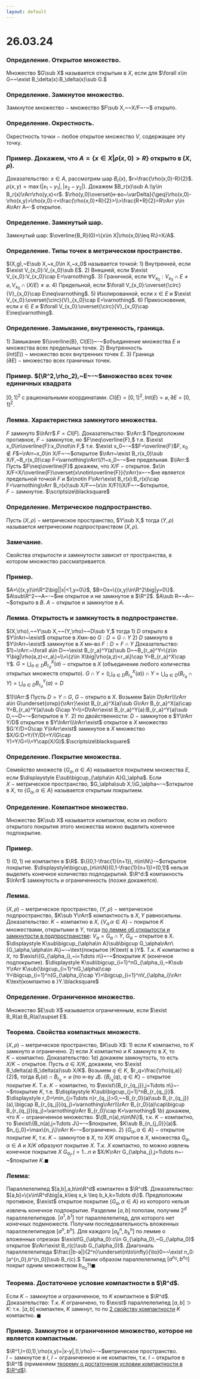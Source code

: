 ```yaml
---
layout: default
---
```

# 26.03.24

### Определение. Открытое множество.
Множество $G\sub X$ называется открытым в $X$, если для
$\forall x\in G~~\exist B_\delta(x):B_\delta(x)\sub G.$

### Определение. Замкнутое множество.
Замкнутое множество $-$ множество $F\sub X,~~X/F~-~$ открыто.

### Определение. Окрестность.
Окрестность точки $-$ любое открытое множество $V$, содержащее
эту точку.

### Пример. Докажем, что $A=\{x\in X|\rho(x,0)>R\}$ открыто в $(X,\rho)$.
Доказательство: $x\in A,$ рассмотрим шар $B_r(x),$ $r=\frac{\rho(x,0)-R}{2}$.
$\rho(x,y)=\max(|x_1-y_1|,|x_2-y_2|)$. Докажем $B_r(x)\sub A.\\y\in B_r(x)\rArr\rho(y,x)<r$. 
$\rho(y,0)\overset{н-во~\varDelta}{\geq}\rho(x,0)-\rho(x,y)>\rho(x,0)-r=\frac{\rho(x,0)+R}{2}>\\>\frac{R+R}{2}=R\rArr y\in A\rArr A~-$ открытое.

### Определение. Замкнутый шар.
Замкнутый шар: $\overline{B_R}(0)=\{x\in X|\rho(x,0)\leq R\}=X/A$.

### Определение. Типы точек в метрическом пространстве.
$(X,g),~E\sub X,~x_0\in X,~x_0$ называется точкой:
$1)$ Внутренней, если $\exist V_{x_0}:V_{x_0}\sub E$.
$2)$ Внешней, если $\exist V_{x_0}:V_{x_0}\cap E=\varnothing$.
$3)$ Граничной, если $\forall V_{x_0}:V_{x_0}\cap E\neq\varnothing, V_{x_0}\cap(X/E)\neq\varnothing$.
$4)$ Предельной, если $\forall V_{x_0}:\overset{\circ}{V}_{x_0}\cap E\neq\varnothing$.
$5)$ Изолированной, если $x\in E$ и $\exist V_{x_0}:\overset{\circ}{V}_{x_0}\cap E=\varnothing$.
$6)$ Прикосновения, если $x\in E$ и $\forall V_{x_0}:\overset{\circ}{V}_{x_0}\cap E\neq\varnothing$.

### Определение. Замыкание, внутренность, граница.
$1)$ Замыкание $(\overline{B}, Cl(E))~-~$объединение множества $E$ и множества всех
предельных точек.
$2)$ Внутренность $(Int(E))~-~$множество всех внутренних точек $E$.
$3)$ Граница $(\partial E)~-~$множество всех граничных точек.

### Пример. $(\R^2,\rho_2),~E~-~$множество всех точек единичных квадрата
$[0,1]^2$ с рациональными координатами. 
$Cl(E)=[0,1]^2,Int(E)=\varnothing,\partial E=[0,1]^2$.

### Лемма. Характеристика замкнутого множества.
$F$ замкнуто $\lrArr$ $F=Cl(F)$.
Доказательство: 
$\rArr:$ Предположим противное, $F~-~$замкнутое, но $F\neq\overline{F},$ т.е. $\exist x_0\in\overline{F}:x_0\not\in F,$ т.е. $\exist x_0~-~$$F=\overline{F}$$F,x_0\notin F$$~\rArr~x_0\in X/F~-~$открытое $\rArr~\exist B_r(x_0)\sub X/F,~B_r(x_0)\cap F=\varnothing\rArr\\?!~x_0~-~$не предельная.
$\lArr:$ Пусть $F\neq\overline{F}$ докажем, что $X/F~-~$открытое. 
$x\in X/F=X/\overline{F}\overset{x\notin\overline{F}}{\rArr}x~-~$не является предельной точкой $F$
и $x\notin F\rArr\exist B_r(x):B_r(x)\cap F=\varnothing\rArr B_r(x)\sub X/F~~(x\in X/F)\\X/F~-~$открытое, $F~-~$замкнутое. $\scriptsize\blacksquare$

### Определение. Метрическое подпространство.
Пусть $(X,\rho)~-~$метрическое пространство, $Y\sub X,$ тогда $(Y,\rho)$
называется метрическим подпространством $(X,\rho)$.

### Замечание.
Свойства открытости и замкнутости зависит от пространства, в котором множество рассматривается.

### Пример.
$A=\{(x,y)\in\R^2\big||x|<1,y=0\}$, $B=Ox=\{(x,y)\in\R^2\big|y=0\}$.
$A\sub\R^2~~A~-~$не открытое и не замкнутое в $\R^2$.
$A\sub R~~A~-~$открыто в $B$.
$A~-~$открытое и замкнутое в $A$.

### Лемма. Открытость и замкнутость в подпространстве.
$(X,\rho),~~Y\sub X,~~(Y,\rho)~~D\sub Y,$ тогда
$1)~D$ открыто в $Y\lrArr~\exist$ открытое в $X$мн-во $G:D=G\cap Y$
$2)~D$ замкнуто в $Y\lrArr~\exist$ замкнутое в $X$ мн-во $F:D=F\cap Y$
Доказательство:
$1)~\rArr:~\forall a\in D~~\exist B_{r_a}^Y(a)\sub D~~B_{r_a}^Y=\{z\in Y\big|\rho(a,z)<r_a\}=\\=\{z\in X\big|\rho(a,z)<r_a\}\cap Y=B_{r_a}^X\cap Y$.
$\displaystyle G=\bigcup_{a\in D}B_{r_a}^X(a)~-~$открытое в $X$ (объединение любого количества открытых множеств открыто). 
$\displaystyle G\cap Y=(\bigcup_{a\in D} B_{r_a}^X(a))\cap Y=\bigcup_{a\in D}(B_{r_a}\cap Y)=\bigcup_{a\in D}B_{r_a}^Y(a)=D$

$1)\lArr:$ Пусть $D=Y\cap G,~G~-~$открыто в $X.$ Возьмем $a\in D\rArr\\\rArr a\in G\underset{откр}{\rArr}\exist B_{r_a}^X(a)\sub G\rArr B_{r_a}^X(a)\cap Y=B_{r_a}^Y(a)\sub G\cap Y=\\=D\rArr\exist B_{r_a}^Y(a):B_{r_a}^Y(a)\sub D,~~D~-~$открытое в $Y$.
$2)$ по двойственности: $D~-~$замкнутое в $Y\lrArr Y/D$ открытое в $Y\lrArr\\\lrArr\exist$ открытое в $X$ множество $G:Y/D=G\cap Y\lrArr\exist$ замкнутое в
$X$ множество $X/G:D=Y/(Y/D)=Y/(G\cap Y)=Y/G=\\=Y\cap(X/G)$.$\scriptsize\blacksquare$

### Определение. Покрытие множества.
Семейство множеств $\{G_\alpha,\alpha\in A\}$ называется покрытием множества $E$,
если $\displaystyle E\sub\bigcup_{\alpha\in A}G_\alpha$. Если $X~-~$метрическое пространство, $G_\alpha\sub X,\\G_\alpha~-~$открытое в $X$, то $\{G_\alpha,\alpha\in A\}$ называется открытым покрытием.

### Определение. Компактное множество.
Множество $K\sub X$ называется компактом, если из любого открытого покрытия этого множества можно выделить конечное подпокрытие.

### Пример.
$1)~(0,1)$ не компактен в $\R$. $\{(0,1-\frac{1}{n+1}), n\in\N\}-~$открытое покрытие.
$\displaystyle\bigcup_{n\in\N}(0,1-\frac{1}{n+1})=(0,1)$ нельзя выделить конечное количество подподкрытий.
$\R^d:$ компакность $\lrArr$ замкнутость и ограниченность (позже докажется).

### Лемма.
$(X,\rho)~-~$метрическое пространство, $(Y,\rho)~-~$метрическое подпространство, $K\sub Y\rArr$ компактность в $X,Y$ равносильны.
Доказательство:
$K~-~$компактно в $X$, $\{V_\alpha\, \alpha\in A\}~-~$покрытое $K$ множествами, открытыми в $Y$, тогда [по лемме об открытости и замкнутости в подпространстве](26-03-24.md): $V_\alpha=G_\alpha\cap Y,~G_\alpha~-~$открытое в X.
$\displaystyle K\sub\bigcup_{\alpha\in A}\sub\bigcup G_\alpha\rArr\{G_\alpha,\alpha\in A\}~-~\text{покрытое }K\text{ в }Y$. 
Т.к. $K$ компактно в $X$, то $\exist\{G_{\alpha_i},~i=1\dots n\}~-~$покрытие $K$
(конечное подпокрытие). $\displaystyle K\sub\bigcup_{i=1}^nG_{\alpha_i},~K\sub Y\rArr K\sub(\bigcup_{i=1}^nG_\alpha)\cap Y=\bigcup_{i=1}^n(G_{\alpha_i}\cap Y)=\bigcup_{i=1}^nV_{\alpha_i}\rArr K\text{компактно в }Y.\blacksquare$

### Определение. Ограниченное множество.
Множество $E\sub X$ называется ограниченным, если
$\exist B_R(a):B_R(a)\supset E$.

### Теорема. Cвойства компактных множеств.
$(X,\rho)~-~$метрическое пространство, $K\sub X$:
$1)$ если $K$ компактно, то $K$ замкнуто и ограничено.
$2)$ если $X$ компактно и $K$ замкнуто в $X$, то $K~-~$компактно.
Доказательство:
$1a)$ докажем замкнутость, то есть $X/K~-~$открытое. 
Пусть $a\in X/K$, докажем, что $\exist B_\delta(a):B_\delta(a)\sub X/K$.
Возьмем $q\in K$, $r_q=\frac{\rho(q,a)}{2}$, тогда $B_r(a)\cap B_{r_q}=\varnothing$ (по н-ву $\varDelta$).
$\{B_{r_q}(q),~q\in K\}~-~$открытое покрытие $K$. Т.к. $K~-~$компактно,
то $\exist\{B_{r_{q_j}},j=1\dots n\}~-~$покрытие $K$, т.е. $\displaystyle K\sub\bigcup_{j=1}^nB_{r_{q_j}}$.
$\displaystyle r_0=\min_{j=1\dots n}r_{q_j}>0,~~B_{r_0}(a)\sub B_{r_{q_j}}(a),\bigcap B_{r_{q_j}}(q_j)=\varnothing\rArr\\\rArr B_{r_0}(a)\cap\bigcup B_{r_{q_j}}(q_j)=\varnothing\rArr B_{r_0}\cap K=\varnothing$
$1b)$ докажем, что $K~-~$ограниченное множество. $\{B_n(a),n\in\N\}$,
т.к. $K~-~$компактно, то $\exist\{B_n(a),j=1\dots J\}~-~$покрытие, 
$K\sub B_{n_{j_0}}(a)$. $n_{j_0}=\max\{n_j\}\rArr K~-~$ограничено.
$2)~\{G_\alpha,\alpha\in A\}~-~$открытое покрытие $K$, т.к. $K~-~$замкнутое в $X$,
то $X/K$ открытое в $X$, множества $G_\alpha,\alpha\in A$ и $X/K$ образуют 
покрытие $X$. Т.к. $X$ компактно, то можно извлечь конечное покрытие $X$
$G_{\alpha_j},j=1\dots n$ и $X/K\rArr G_{\alpha_j},j=1\dots n~-~$покрытие $K$.$\blacksquare$

### Лемма:
Параллелепипед $[a,b],a,b\in\R^d$ компактен в $\R^d$.
Доказательство:
$[a,b]=\{x\in\R^d\big|a_k\leq x_k \leq b_k,k=1\dots d\}$. Предположим противное,
$\exist$ открытое покрытие $\{G_\alpha,\alpha\in A\}$ из которого нельзя извлечь конечное подпокрытие. Разделим $[a,b]$ пополам, получим $2^d$ параллелепипедов. $[a^1,b^1]$ тот параллелепипед, для которого нет конечных подмножеств. Получим последовательность вложенных параллелепипедов $[a^n,b^n]$. Для каждого $[a_k^n,b_k^n]$ по лемме о вложенных отрезках $\exist!G_{\alpha_0}:c\in G_{\alpha_0},~G_{\alpha_0}$ открытое $\rArr\exist B_r(c)\sub G_{\alpha_0}$. Диагональ параллелепипеда $\frac{|b-a|}{2^n}\underset{n\to\infty}{\to}0~~\exist n_0:[a^{n_0},b^{n_0}]\sub B_r(c).$ Таким образом
параллелепипед $[a^{n_0},b^{n_0}]$ покрыт одним множеством $b_{\alpha_0}$$?!$$\blacksquare$

### Теорема. Достаточное условие компактности в $\R^d$.
Если $K~-~$замкнутое и ограниченное, то $K$ компактное в $\R^d$.
Доказательство:
Т.к. $K$ ограничено, то $\exist$ параллелепипед $[a,b]\supset K:$ т.к. $[a,b]$ компактен, $K$ замкнут, то по [2 свойству компактности](26-03-24.md) $K$ компактно. $\blacksquare$

### Пример. Замкнутое и ограниченное множество, которое не является компактным.
$\R^1,I=(0,1),\rho(x,y)=|x-y|,(I,\rho)~-~$метрическое пространство.
$I~-~$замкнутое в $I$, $I~-~$ограниченное и не компактен, т.к. $I~-~$открытое в $\R^1$ (применяем [теорему о достаточном условии компактности в $\R^d$](26-03-24.md)).